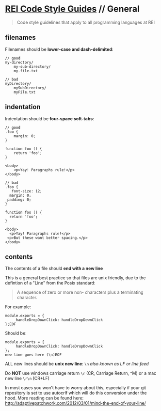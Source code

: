 # [REI Code Style Guides](/README.md) // General

> Code style guidelines that apply to all programming languages at REI

## filenames

Filenames should be **lower-case and dash-delimited**:

```
// good
my-directory/
    my-sub-directory/
    my-file.txt

// bad
myDirectory/
    mySubDirectory/
    myFile.txt
```

## indentation

Indentation should be **four-space soft-tabs**:

```
// good
.foo {
    margin: 0;
}

function foo () {
    return 'foo';
}

<body>
    <p>Yay! Paragraphs rule!</p>
</body>

// bad
.foo {
   font-size: 12;
  margin: 0;
 padding: 0;
}

function foo () {
  return 'foo';
}

<body>
  <p>Yay! Paragraphs rule!</p>
 <p>But these want better spacing.</p>
</body>
```

## contents

The contents of a file should **end with a new line**

This is a general best practice so that files are unix friendly, due to the
defintion of a "Line" from the Posix standard:
> A sequence of zero or more non- <newline> characters plus a terminating <newline> character.

For example:
```
module.exports = {
     handleDropDownClick: handleDropDownClick
};EOF
```

Should be:
```
module.exports = {
     handleDropDownClick: handleDropDownClick
};
new line goes here (\n)EOF
```


ALL new lines should be **unix new line**: `\n` *also known as LF or line feed*

Do **NOT** use windows carriage return `\r` (CR, Carriage Return, ^M) or a mac new line `\r\n` (CR+LF)

In most cases you won't have to worry about this, especially if your git repository is set to use autocrlf which will do this conversion under the hood. More reading can be found here: http://adaptivepatchwork.com/2012/03/01/mind-the-end-of-your-line/
